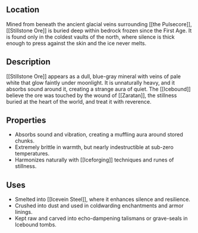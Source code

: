 ## Location  
Mined from beneath the ancient glacial veins surrounding [[the Pulsecore]], [[Stillstone Ore]] is buried deep within bedrock frozen since the First Age. It is found only in the coldest vaults of the north, where silence is thick enough to press against the skin and the ice never melts.

## Description  
[[Stillstone Ore]] appears as a dull, blue-gray mineral with veins of pale white that glow faintly under moonlight. It is unnaturally heavy, and it absorbs sound around it, creating a strange aura of quiet. The [[Icebound]] believe the ore was touched by the wound of [[Zaratan]], the stillness buried at the heart of the world, and treat it with reverence.

## Properties  
- Absorbs sound and vibration, creating a muffling aura around stored chunks.
- Extremely brittle in warmth, but nearly indestructible at sub-zero temperatures.
- Harmonizes naturally with [[Iceforging]] techniques and runes of stillness.

## Uses  
- Smelted into [[Icevein Steel]], where it enhances silence and resilience.
- Crushed into dust and used in coldwarding enchantments and armor linings.
- Kept raw and carved into echo-dampening talismans or grave-seals in Icebound tombs.
